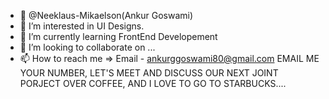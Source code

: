 - 👋  @Neeklaus-Mikaelson(Ankur Goswami)
- 👀 I’m interested in UI Designs.
- 🌱 I’m currently learning FrontEnd Developement
- 💞️ I’m looking to collaborate on ...
- 📫 How to reach me =>
  Email - ankurggoswami80@gmail.com
  EMAIL ME YOUR NUMBER, LET'S MEET AND DISCUSS OUR NEXT JOINT PORJECT OVER COFFEE, AND I LOVE TO GO TO STARBUCKS....

<!---
Neeklaus-Mikaelson/Neeklaus-Mikaelson is a ✨ special ✨ repository because its `README.md` (this file) appears on your GitHub profile.
You can click the Preview link to take a look at your changes.
--->
